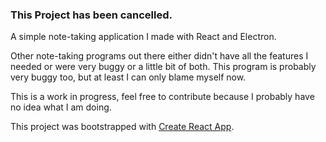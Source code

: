 ### This Project has been cancelled.


A simple note-taking application I made with React and Electron.

Other note-taking programs out there either didn't have all the features I needed or were very buggy or a little bit of both. This program is probably very buggy too, but at least I can only blame myself now.

This is a work in progress, feel free to contribute because I probably have no idea what I am doing.

This project was bootstrapped with [Create React App](https://github.com/facebook/create-react-app).
